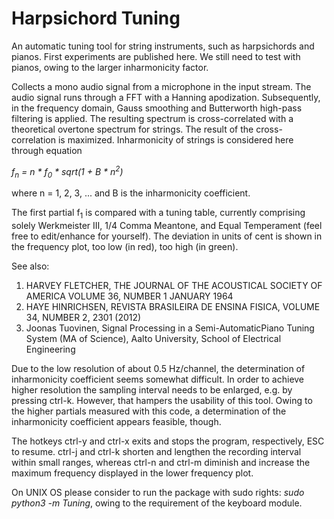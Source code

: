 # Harpsichord Tuning

An automatic tuning tool for string instruments, such as harpsichords and pianos. First experiments are published here. 
We still need to test with pianos, owing to the larger inharmonicity factor.

Collects a mono audio signal from a microphone in the input stream. The audio signal runs through a FFT with a
Hanning apodization. Subsequently, in the frequency domain, Gauss smoothing and Butterworth high-pass filtering is
 applied. The resulting spectrum is cross-correlated with a theoretical overtone spectrum for strings. The result of
 the cross-correlation is maximized. Inharmonicity of strings is considered here through equation

<em>f<sub>n</sub> = n * f<sub>0</sub> * sqrt(1 + B * n<sup>2</sup>)</em>

where n = 1, 2, 3, ... and B is the inharmonicity coefficient.
 
The first partial f<sub>1</sub> is compared with a tuning table, currently comprising solely Werkmeister III, 
1/4 Comma Meantone, and Equal Temperament (feel free to edit/enhance for yourself). The deviation in units of cent is 
shown in the frequency plot, too low (in red), too high (in green).

See also:

1) HARVEY FLETCHER, THE JOURNAL OF THE ACOUSTICAL SOCIETY OF AMERICA VOLUME 36,
NUMBER 1 JANUARY 1964
2) HAYE HINRICHSEN, REVISTA BRASILEIRA DE ENSINA FISICA, VOLUME 34, NUMBER 2,
2301 (2012)
3) Joonas Tuovinen, Signal Processing in a Semi-AutomaticPiano Tuning System
(MA of Science), Aalto University, School of Electrical Engineering


Due to the low resolution of about 0.5 Hz/channel, the determination of inharmonicity coefficient seems somewhat 
difficult.
In order to achieve higher resolution the sampling interval needs to be enlarged, e.g. by pressing ctrl-k. However, that 
hampers the usability of this tool. Owing to the higher partials measured with this code, a determination of the 
inharmonicity coefficient appears feasible, though.

The hotkeys ctrl-y and ctrl-x exits and stops the program, respectively, ESC to resume. ctrl-j and ctrl-k shorten
and lengthen the recording interval within small ranges, whereas ctrl-n and ctrl-m diminish and increase the maximum 
frequency displayed in the lower frequency plot.

On UNIX OS please consider to run the package with sudo rights: <em>sudo python3 -m Tuning</em>, owing to
 the requirement of the keyboard module.
